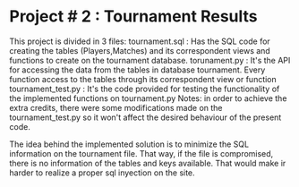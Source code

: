 Project # 2 : Tournament Results
=============

This project is divided in 3 files:
tournament.sql      : Has the SQL code for creating the tables (Players,Matches) and its correspondent views and functions to create on the tournament database. 
torunament.py       : It's the API for accessing the data from the tables in database tournament. Every function access to the tables through its correspondent view or function
tournament_test.py  : It's the code provided for testing the functionality of the implemented functions on tournament.py
Notes: in order to achieve the extra credits, there were some modifications made on the tournament_test.py so it won't affect the desired behaviour of the present code.

The idea behind the implemented solution is to minimize the SQL information on the tournament file. That way, if the file is compromised, there is no information of the tables and keys available. That would make ir harder to  realize a proper sql inyection on the site. 
